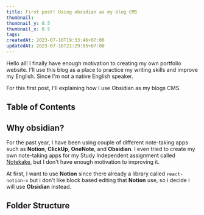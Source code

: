 ```yaml
---
title: First post! Using obsidian as my blog CMS
thumbnail: 
thumbnail_y: 0.5
thumbnail_x: 0.5
tags: 
createdAt: 2023-07-16T19:33:46+07:00
updatedAt: 2023-07-16T21:29:05+07:00
---
```

Hello all! I finally have enough motivation to creating my own portfolio website.
I'll use this blog as a place to practice my writing skills and improve my English. Since I'm not a native English speaker.

For this first post, I'll explaining how I use Obsidian as my blogs CMS.

## Table of Contents

## Why obsidian?
For the past year, I have been using couple of different note-taking apps such as **Notion**, **ClickUp**, **OneNote**, and **Obsidian**. I even tried to create my own note-taking apps for my Study Independent assignment called [Notekake](https://github.com/mbahArip/mini-project-notokake), but I don't have enough motivation to improving it.

At first, I want to use **Notion** since there already a library called `react-notion-x` but i don't like block based editing that **Notion** use, so i decide i will use **Obsidian** instead.

## Folder Structure

